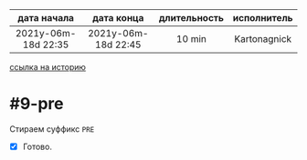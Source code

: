 
| дата начала         |     дата конца      | длительность | исполнитель  |
|:-------------------:|:-------------------:|:------------:|:------------:|
| 2021y-06m-18d 22:35 | 2021y-06m-18d 22:45 |    10 min    | Kartonagnick |

[ссылка на историю](../history.md/#v002)  

#9-pre
======

Стираем суффикс `PRE`  
  - [x] Готово.  
